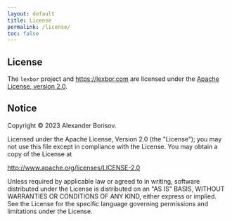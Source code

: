 ```yaml
---
layout: default
title: License
permalink: /license/
toc: false
---
```


## License

The `lexbor` project and <https://lexbor.com> are licensed under the
[Apache License, version 2.0](LICENSE-2.0.txt).


## Notice

Copyright © 2023 Alexander Borisov.

Licensed under the Apache License, Version 2.0 (the "License"); you may not use
this file except in compliance with the License.
You may obtain a copy of the License at

<http://www.apache.org/licenses/LICENSE-2.0>

Unless required by applicable law or agreed to in writing, software distributed
under the License is distributed on an "AS IS" BASIS, WITHOUT WARRANTIES OR
CONDITIONS OF ANY KIND, either express or implied.  See the License for the
specific language governing permissions and limitations under the License.
